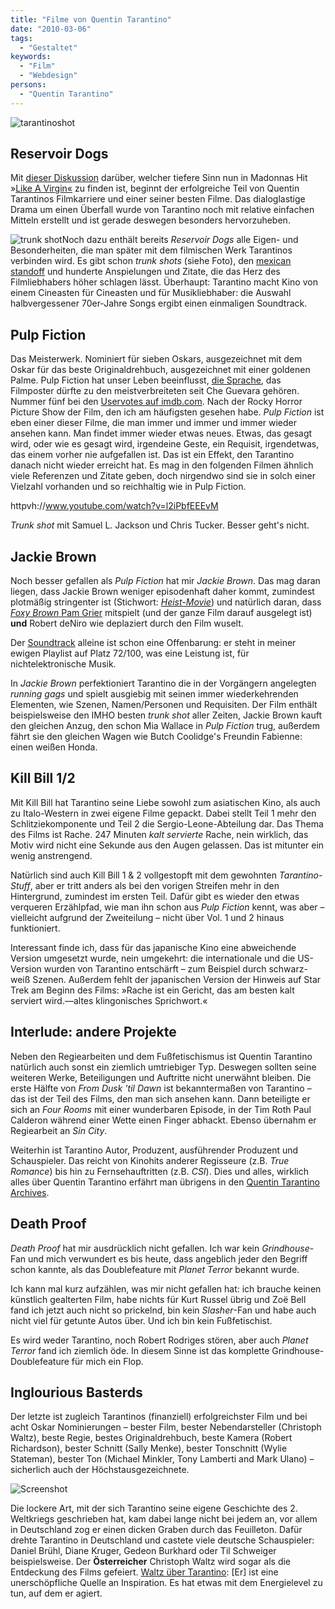 ```yaml
---
title: "Filme von Quentin Tarantino"
date: "2010-03-06"
tags:
  - "Gestaltet"
keywords:
  - "Film"
  - "Webdesign"
persons:
  - "Quentin Tarantino"
---
```


![](/images/codecandies/tarantinoshot.jpg "tarantinoshot")

## Reservoir Dogs

Mit [dieser Diskussion](http://www.youtube.com/v/GyR4RK0LA_E "Reservoir Dogs – Opening Scene") darüber, welcher tiefere Sinn nun in Madonnas Hit »[Like A Virgin«](http://www.youtube.com/v/xSumRwlOD68 "Madonna – Like A Virgin") zu finden ist, beginnt der erfolgreiche Teil von Quentin Tarantinos Filmkarriere und einer seiner besten Filme. Das dialoglastige Drama um einen Überfall wurde von Tarantino noch mit relative einfachen Mitteln erstellt und ist gerade deswegen besonders hervorzuheben.

![trunk shot](/images/codecandies/Blonde_white_pink_trunk-shot.jpg "trunk shot")Noch dazu enthält bereits _Reservoir Dogs_ alle Eigen- und Besonderheiten, die man später mit dem filmischen Werk Tarantinos verbinden wird. Es gibt schon _trunk shots_ (siehe Foto), den [mexican standoff](http://www.youtube.com/v/FQ3ujsh_xC4 "mexican standoff scene") und hunderte Anspielungen und Zitate, die das Herz des Filmliebhabers höher schlagen lässt. Überhaupt: Tarantino macht Kino von einem Cineasten für Cineasten und für Musikliebhaber: die Auswahl halbvergessener 70er-Jahre Songs ergibt einen einmaligen Soundtrack.

## Pulp Fiction

Das Meisterwerk. Nominiert für sieben Oskars, ausgezeichnet mit dem Oskar für das beste Originaldrehbuch, ausgezeichnet mit einer goldenen Palme. Pulp Fiction hat unser Leben beeinflusst, [die Sprache](http://www.youtube.com/v/SLtwFugudZE "Royal with Cheese"), das Filmposter dürfte zu den meistverbreiteten seit Che Guevara gehören. Nummer fünf bei den [Uservotes auf imdb.com](http://www.imdb.com/chart/top?tt0110912). Nach der Rocky Horror Picture Show der Film, den ich am häufigsten gesehen habe. _Pulp Fiction_ ist eben einer dieser Filme, die man immer und immer und immer wieder ansehen kann. Man findet immer wieder etwas neues. Etwas, das gesagt wird, oder wie es gesagt wird, irgendeine Geste, ein Requisit, irgendetwas, das einem vorher nie aufgefallen ist. Das ist ein Effekt, den Tarantino danach nicht wieder erreicht hat. Es mag in den folgenden Filmen ähnlich viele Referenzen und Zitate geben, doch nirgendwo sind sie in solch einer Vielzahl vorhanden und so reichhaltig wie in Pulp Fiction.

httpvh://www.youtube.com/watch?v=l2iPbfEEEvM

_Trunk shot_ mit Samuel L. Jackson und Chris Tucker. Besser geht's nicht.

## Jackie Brown

Noch besser gefallen als _Pulp Fiction_ hat mir _Jackie Brown_. Das mag daran liegen, dass Jackie Brown weniger episodenhaft daher kommt, zumindest plotmäßig stringenter ist (Stichwort: _[Heist-Movie](http://de.wikipedia.org/wiki/Heist-Movie)_) und natürlich daran, dass [_Foxy Brown_ Pam Grier](http://www.imdb.com/media/rm4119762432/tt0071517) mitspielt (und der ganze Film darauf ausgelegt ist) **und** Robert deNiro wie deplaziert durch den Film wuselt.

Der [Soundtrack](http://www.lastfm.de/music/Various+Artists/Jackie+Brown "last.fm: Jackie Brown Soundtrack") alleine ist schon eine Offenbarung: er steht in meiner ewigen Playlist auf Platz 72/100, was eine Leistung ist, für nichtelektronische Musik.

In _Jackie Brown_ perfektioniert Tarantino die in der Vorgängern angelegten _running gags_ und spielt ausgiebig mit seinen immer wiederkehrenden Elementen, wie Szenen, Namen/Personen und Requisiten. Der Film enthält beispielsweise den IMHO besten _trunk shot_ aller Zeiten, Jackie Brown kauft den gleichen Anzug, den schon Mia Wallace in _Pulp Fiction_ trug, außerdem fährt sie den gleichen Wagen wie Butch Coolidge's Freundin Fabienne: einen weißen Honda.

## Kill Bill 1/2

Mit Kill Bill hat Tarantino seine Liebe sowohl zum asiatischen Kino, als auch zu Italo-Western in zwei eigene Filme gepackt. Dabei stellt Teil 1 mehr den Schlitziekomponente und Teil 2 die Sergio-Leone-Abteilung dar. Das Thema des Films ist Rache. 247 Minuten _kalt servierte_ Rache, nein wirklich, das Motiv wird nicht eine Sekunde aus den Augen gelassen. Das ist mitunter ein wenig anstrengend.

Natürlich sind auch Kill Bill 1 & 2 vollgestopft mit dem gewohnten _Tarantino-Stuff_, aber er tritt anders als bei den vorigen Streifen mehr in den Hintergrund, zumindest im ersten Teil. Dafür gibt es wieder den etwas verqueren Erzählpfad, wie man ihn schon aus _Pulp Fiction_ kennt, was aber – vielleicht aufgrund der Zweiteilung – nicht über Vol. 1 und 2 hinaus funktioniert.

Interessant finde ich, dass für das japanische Kino eine abweichende Version umgesetzt wurde, nein umgekehrt: die internationale und die US-Version wurden von Tarantino entschärft – zum Beispiel durch schwarz-weiß Szenen. Außerdem fehlt der japanischen Version der Hinweis auf Star Trek am Beginn des Films: »Rache ist ein Gericht, das am besten kalt serviert wird.—altes klingonisches Sprichwort.«

## Interlude: andere Projekte

Neben den Regiearbeiten und dem Fußfetischismus ist Quentin Tarantino natürlich auch sonst ein ziemlich umtriebiger Typ. Deswegen sollten seine weiteren Werke, Beteiligungen und Auftritte nicht unerwähnt bleiben. Die erste Hälfte von _From Dusk 'til Dawn_ ist bekanntermaßen von Tarantino – das ist der Teil des Films, den man sich ansehen kann. Dann beteiligte er sich an _Four Rooms_ mit einer wunderbaren Episode, in der Tim Roth Paul Calderon während einer Wette einen Finger abhackt. Ebenso übernahm er Regiearbeit an _Sin City_.

Weiterhin ist Tarantino Autor, Produzent, ausführender Produzent und Schauspieler. Das reicht von Kinohits anderer Regisseure (z.B. _True Romance_) bis hin zu Fernsehauftritten (z.B. _CSI_). Dies und alles, wirklich alles über Quentin Tarantino erfährt man übrigens in den [Quentin Tarantino Archives](http://www.tarantino.info/).

## Death Proof

_Death Proof_ hat mir ausdrücklich nicht gefallen. Ich war kein _Grindhouse_\-Fan und mich verwundert es bis heute, dass angeblich jeder den Begriff schon kannte, als das Doublefeature mit _Planet Terror_ bekannt wurde.

Ich kann mal kurz aufzählen, was mir nicht gefallen hat: ich brauche keinen künstlich gealterten Film, habe nichts für Kurt Russel übrig und Zoë Bell fand ich jetzt auch nicht so prickelnd, bin kein _Slasher_\-Fan und habe auch nicht viel für getunte Autos über. Und ich bin kein Fußfetischist.

Es wird weder Tarantino, noch Robert Rodriges stören, aber auch _Planet Terror_ fand ich ziemlich öde. In diesem Sinne ist das komplette Grindhouse-Doublefeature für mich ein Flop.

## Inglourious Basterds

Der letzte ist zugleich Tarantinos (finanziell) erfolgreichster Film und bei acht Oskar Nominierungen – bester Film, bester Nebendarsteller (Christoph Waltz), beste Regie, bestes Originaldrehbuch, beste Kamera (Robert Richardson), bester Schnitt (Sally Menke), bester Tonschnitt (Wylie Stateman), bester Ton (Michael Minkler, Tony Lamberti and Mark Ulano) – sicherlich auch der Höchstausgezeichnete.

![Screenshot](/images/codecandies/waltz.jpg)

Die lockere Art, mit der sich Tarantino seine eigene Geschichte des 2. Weltkriegs geschrieben hat, kam dabei lange nicht bei jedem an, vor allem in Deutschland zog er einen dicken Graben durch das Feuilleton. Dafür drehte Tarantino in Deutschland und castete viele deutsche Schauspieler: Daniel Brühl, Diane Kruger, Gedeon Burkhard oder Til Schweiger beispielsweise. Der **Österreicher** Christoph Waltz wird sogar als die Entdeckung des Films gefeiert. [Waltz über Tarantino](http://www.zeit.de/online/2009/34/interview-christoph-waltz?page=all "ZEIT ONLINE: Dieser Film ist ein Schweineparadies"): \[Er\] ist eine unerschöpfliche Quelle an Inspiration. Es hat etwas mit dem Energielevel zu tun, auf dem er agiert.
